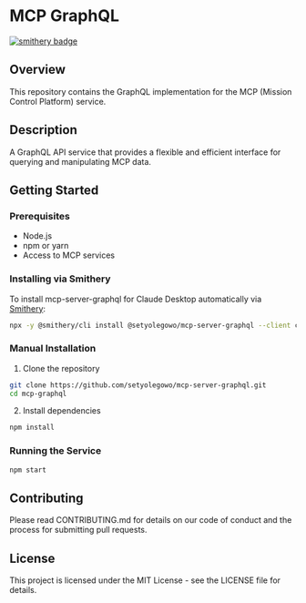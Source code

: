 # MCP GraphQL
[![smithery badge](https://smithery.ai/badge/@setyolegowo/mcp-server-graphql)](https://smithery.ai/server/@setyolegowo/mcp-server-graphql)

## Overview
This repository contains the GraphQL implementation for the MCP (Mission Control Platform) service.

## Description
A GraphQL API service that provides a flexible and efficient interface for querying and manipulating MCP data.

## Getting Started

### Prerequisites
- Node.js
- npm or yarn
- Access to MCP services

### Installing via Smithery

To install mcp-server-graphql for Claude Desktop automatically via [Smithery](https://smithery.ai/server/@setyolegowo/mcp-server-graphql):

```bash
npx -y @smithery/cli install @setyolegowo/mcp-server-graphql --client claude
```

### Manual Installation
1. Clone the repository
```bash
git clone https://github.com/setyolegowo/mcp-server-graphql.git
cd mcp-graphql
```

2. Install dependencies
```bash
npm install
```

### Running the Service
```bash
npm start
```

## Contributing
Please read CONTRIBUTING.md for details on our code of conduct and the process for submitting pull requests.

## License
This project is licensed under the MIT License - see the LICENSE file for details.
